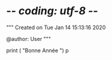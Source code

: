 # -*- coding: utf-8 -*-
"""
Created on Tue Jan 14 15:13:16 2020

@author: User
"""

print ( "Bonne Année ")
p